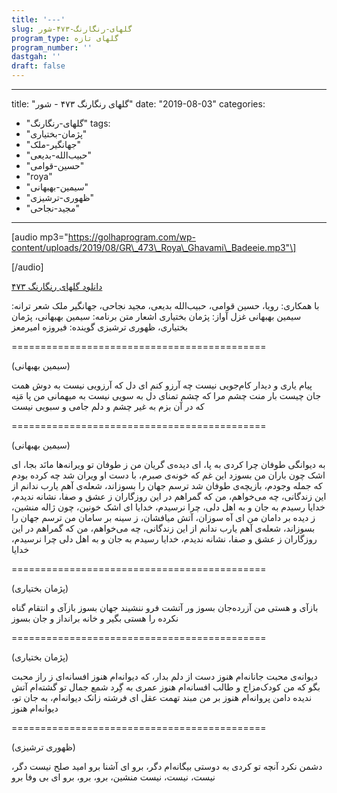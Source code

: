 ```yaml
---
title: '---'
slug: گلهای-رنگارنگ-۴۷۳-شور
program_type: گلهای تازه
program_number: ''
dastgah: ''
draft: false
---
```


---
title: "گلهای رنگارنگ ۴۷۳ - شور"
date: "2019-08-03"
categories: 
  - "گلهای-رنگارنگ"
tags: 
  - "پژمان-بختیاری"
  - "جهانگیر-ملک"
  - "حبیب‌الله-بدیعی"
  - "حسین-قوامی"
  - "roya"
  - "سیمین-بهبهانی"
  - "ظهوری-ترشیزی"
  - "مجید-نجاحی"
---

\[audio mp3="https://golhaprogram.com/wp-content/uploads/2019/08/GR\_473\_Roya\_Ghavami\_Badeeie.mp3"\]

\[/audio\]

[دانلود گلهای رنگارنگ ۴۷۳](https://golhaprogram.com/wp-content/uploads/2019/08/GR_473_Roya_Ghavami_Badeeie.mp3)

با همکاری: رویا، حسین قوامی، حبیب‌الله بدیعی، مجید نجاحی، جهانگیر ملک شعر ترانه: سیمین بهبهانی غزل آواز: پژمان بختیاری اشعار متن برنامه: سیمین بهبهانی، پژمان بختیاری، ظهوری ترشیزی گوینده: فیروزه امیرمعز

\============================================

(سیمین بهبهانی)

پیام یاری و دیدار کام‌جویی نیست چه آرزو کنم ای دل که آرزویی نیست به دوش همت جان چیست بار منت چشم مرا که چشم تمنای دل به سویی نیست به میهمانی من پا مَنِه که در آن بزم به غیر چشم و دلم جامی و سبویی نیست

\============================================

(سیمین بهبهانی)

به دیوانگی طوفان چرا کردی به پا، ای دیده‌ی گریان من ز طوفان تو ویرانه‌ها مانَد بجا، ای اشک چون باران من بسوزد این غم كه خونه‌ی صبرم، با دست او ویران شد چه کرده بودم که جمله وجودم، بازیچه‌ی طوفان شد ترسم جهان را بسوزاند، شعله‌ی آهم یارب ندانم از این زندگانی، چه می‌خواهم، من که گمراهم در این روزگاران ز عشق و صفا، نشانه ندیدم، خدایا رسیدم به جان و به اهل دلی، چرا نرسیدم، خدایا ای اشک خونین، چون ژاله منشین، ز دیده بر دامان من ای آه سوزان، آتش میافشان، ز سینه بر سامان من ترسم جهان را بسوزاند، شعله‌ی آهم یارب ندانم از این زندگانی، چه می‌خواهم، من که گمراهم در این روزگاران ز عشق و صفا، نشانه ندیدم، خدایا رسیدم به جان و به اهل دلی چرا نرسیدم، خدایا

\============================================

(پژمان بختیاری)

بازآی و هستی من آزرده‌جان بسوز ور آتشت فرو ننشیند جهان بسوز بازآی و انتقام گناه نکرده را هستی بگیر و خانه برانداز و جان بسوز

\============================================

(پژمان بختیاری)

دیوانه‌ی محبت جانانه‌ام هنوز دست از دلم بدار، که دیوانه‌ام هنوز افسانه‌ای ز راز محبت بگو که من کودک‌مزاج و طالب افسانه‌ام هنوز عمری به گِرد شمع جمال تو گشته‌ام آتش ندیده دامن پروانه‌ام هنوز بر من مبند تهمت عقل ای فرشته زانک دیوانه‌ام، به جان تو، دیوانه‌ام هنوز

\============================================

(ظهوری ترشیزی)

دشمن نکرد آنچه تو کردی به دوستی بیگانه‌ام دگر، برو ای آشنا برو امید صلح نیست دگر، نیست، نیست، نیست منشین، برو، برو، برو ای بی وفا برو
